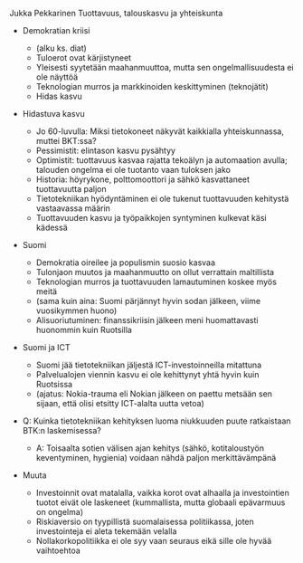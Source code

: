 
Jukka Pekkarinen
Tuottavuus, talouskasvu ja yhteiskunta

* Demokratian kriisi
    - (alku ks. diat)
    - Tuloerot ovat kärjistyneet
    - Yleisesti syytetään maahanmuuttoa, mutta sen ongelmallisuudesta ei ole
      näyttöä
    - Teknologian murros ja markkinoiden keskittyminen (teknojätit)
    - Hidas kasvu

* Hidastuva kasvu
    - Jo 60-luvulla: Miksi tietokoneet näkyvät kaikkialla yhteiskunnassa, muttei BKT:ssa?
    - Pessimistit: elintason kasvu pysähtyy
    - Optimistit: tuottavuus kasvaa rajatta tekoälyn ja automaation avulla;
      talouden ongelma ei ole tuotanto vaan tuloksen jako
    - Historia: höyrykone, polttomoottori ja sähkö kasvattaneet tuottavuutta paljon
    - Tietotekniikan hyödyntäminen ei ole tukenut tuottavuuden kehitystä vastaavassa määrin
    - Tuottavuuden kasvu ja työpaikkojen syntyminen kulkevat käsi kädessä

* Suomi
    - Demokratia oireilee ja populismin suosio kasvaa
    - Tulonjaon muutos ja maahanmuutto on ollut verrattain maltillista
    - Teknologian murros ja tuottavuuden lamautuminen koskee myös meitä
    - (sama kuin aina: Suomi pärjännyt hyvin sodan jälkeen, viime vuosikymmen huono)
    - Alisuoriutuminen: finanssikriisin jälkeen meni huomattavasti huonommin kuin Ruotsilla

* Suomi ja ICT
    - Suomi jää tietotekniikan jäljestä ICT-investoinneilla mitattuna
    - Palvelualojen viennin kasvu ei ole kehittynyt yhtä hyvin kuin Ruotsissa
    - (ajatus: Nokia-trauma eli Nokian jälkeen on paettu metsään sen sijaan,
      että olisi etsitty ICT-alalta uutta vetoa)

* Q: Kuinka tietotekniikan kehityksen luoma niukkuuden puute ratkaistaan BTK:n laskemisessa?
    - A: Toisaalta sotien välisen ajan kehitys (sähkö, kotitaloustyön
      keventyminen, hygienia) voidaan nähdä paljon merkittävämpänä

* Muuta
    - Investoinnit ovat matalalla, vaikka korot ovat alhaalla ja investointien
      tuotot eivät ole laskeneet (kummallista, mutta globaali epävarmuus on ongelma)
    - Riskiaversio on tyypillistä suomalaisessa politiikassa, joten
      investointeja ei aleta tekemään velalla
    - Nollakorkopolitiikka ei ole syy vaan seuraus eikä sille ole hyvää vaihtoehtoa
